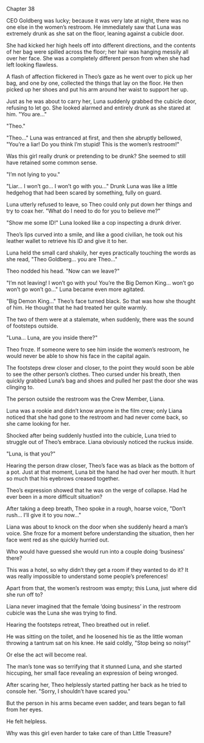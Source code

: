 Chapter 38

CEO Goldberg was lucky; because it was very late at night, there was no one else in the women’s restroom. He immediately saw that Luna was extremely drunk as she sat on the floor, leaning against a cubicle door.


She had kicked her high heels off into different directions, and the contents of her bag were spilled across the floor; her hair was hanging messily all over her face. She was a completely different person from when she had left looking flawless.


A flash of affection flickered in Theo’s gaze as he went over to pick up her bag, and one by one, collected the things that lay on the floor. He then picked up her shoes and put his arm around her waist to support her up.


Just as he was about to carry her, Luna suddenly grabbed the cubicle door, refusing to let go. She looked alarmed and entirely drunk as she stared at him. "You are…"


"Theo."


"Theo…" Luna was entranced at first, and then she abruptly bellowed, "You’re a liar! Do you think I’m stupid! This is the women’s restroom!"


Was this girl really drunk or pretending to be drunk? She seemed to still have retained some common sense.


"I’m not lying to you."


"Liar… I won’t go… I won’t go with you…" Drunk Luna was like a little hedgehog that had been scared by something, fully on guard.


Luna utterly refused to leave, so Theo could only put down her things and try to coax her. "What do I need to do for you to believe me?"


"Show me some ID!" Luna looked like a cop inspecting a drunk driver.


Theo’s lips curved into a smile, and like a good civilian, he took out his leather wallet to retrieve his ID and give it to her.


Luna held the small card shakily, her eyes practically touching the words as she read, "Theo Goldberg... you are Theo…"


Theo nodded his head. "Now can we leave?"


"I’m not leaving! I won’t go with you! You’re the Big Demon King… won’t go won’t go won’t go…" Luna became even more agitated.


"Big Demon King…" Theo’s face turned black. So that was how she thought of him. He thought that he had treated her quite warmly.


The two of them were at a stalemate, when suddenly, there was the sound of footsteps outside.


"Luna… Luna, are you inside there?"


Theo froze. If someone were to see him inside the women’s restroom, he would never be able to show his face in the capital again.


The footsteps drew closer and closer, to the point they would soon be able to see the other person’s clothes. Theo cursed under his breath, then quickly grabbed Luna’s bag and shoes and pulled her past the door she was clinging to.


The person outside the restroom was the Crew Member, Liana.


Luna was a rookie and didn’t know anyone in the film crew; only Liana noticed that she had gone to the restroom and had never come back, so she came looking for her.


Shocked after being suddenly hustled into the cubicle, Luna tried to struggle out of Theo’s embrace. Liana obviously noticed the ruckus inside.


"Luna, is that you?"


Hearing the person draw closer, Theo’s face was as black as the bottom of a pot. Just at that moment, Luna bit the hand he had over her mouth. It hurt so much that his eyebrows creased together.


Theo’s expression showed that he was on the verge of collapse. Had he ever been in a more difficult situation?


After taking a deep breath, Theo spoke in a rough, hoarse voice, "Don’t rush… I’ll give it to you now…"


Liana was about to knock on the door when she suddenly heard a man’s voice. She froze for a moment before understanding the situation, then her face went red as she quickly hurried out.


Who would have guessed she would run into a couple doing ‘business’ there?


This was a hotel, so why didn’t they get a room if they wanted to do it? It was really impossible to understand some people’s preferences!


Apart from that, the women’s restroom was empty; this Luna, just where did she run off to?


Liana never imagined that the female ‘doing business’ in the restroom cubicle was the Luna she was trying to find.


Hearing the footsteps retreat, Theo breathed out in relief.


He was sitting on the toilet, and he loosened his tie as the little woman throwing a tantrum sat on his knee. He said coldly, "Stop being so noisy!"


Or else the act will become real.


The man’s tone was so terrifying that it stunned Luna, and she started hiccuping, her small face revealing an expression of being wronged.


After scaring her, Theo helplessly started patting her back as he tried to console her. "Sorry, I shouldn’t have scared you."


But the person in his arms became even sadder, and tears began to fall from her eyes.


He felt helpless.


Why was this girl even harder to take care of than Little Treasure?

